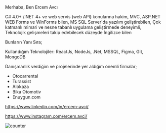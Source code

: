 Merhaba, Ben Ercem Avcı

C# 4.0+ /.NET 4+ ve web servis (web API) konularına hakim,
MVC, ASP.NET WEB Forms ve WinForms bilen,
MS SQL Server'da yazılım geliştirebilen,
Çok katmanlı mimari ve nesne tabanlı uygulama geliştirmede deneyimli,
Teknolojik gelişmeleri takip edebilecek düzeyde İngilizce bilen

Bunların Yanı Sıra;

Kullandığım Teknolojiler: ReactJs, NodeJs, .Net, MSSQL, Figma, Git, MongoDB

Danışmanlık verdiğim ve projelerinde yer aldığım önemli firmalar;

- Otocarrental
- Turassist
- Alokaza
- Bika Otomotiv
- Enuygun.com

https://www.linkedin.com/in/ercem-avci/

https://www.instagram.com/ercem.avci/

![counter](https://[YOUR_ENDPOINT].m.pipedream.net)
